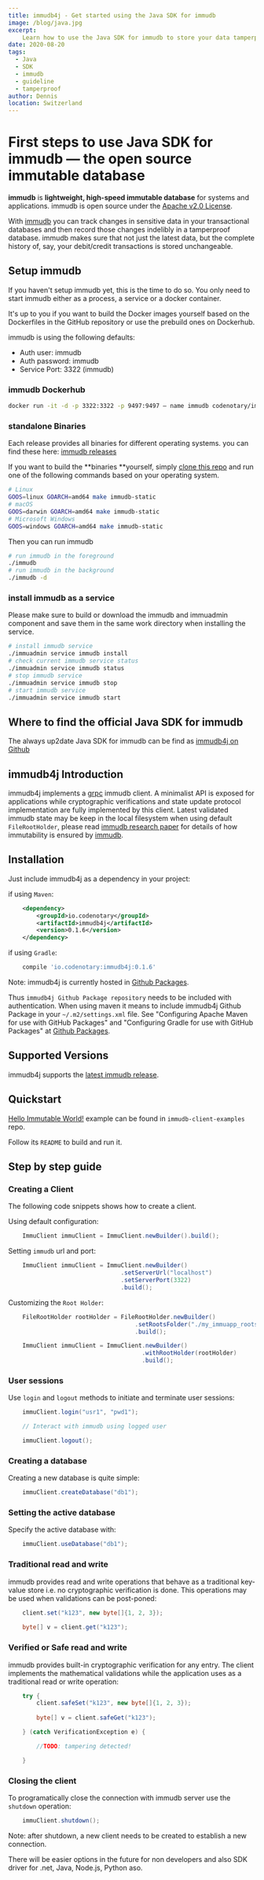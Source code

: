 ```yaml
---
title: immudb4j - Get started using the Java SDK for immudb
image: /blog/java.jpg
excerpt: 
    Learn how to use the Java SDK for immudb to store your data tamperproof
date: 2020-08-20
tags: 
  - Java
  - SDK
  - immudb
  - guideline
  - tamperproof
author: Dennis
location: Switzerland
---
```


# First steps to use Java SDK for  immudb — the open source immutable database

**immudb** is **lightweight, high-speed immutable database** for systems and applications. immudb is open source under the [Apache v2.0 License](https://github.com/codenotary/immudb/blob/master/LICENSE).

With [immudb](https://github.com/codenotary/immudb) you can track changes in sensitive data in your transactional databases and then record those changes indelibly in a tamperproof database.
immudb makes sure that not just the latest data, but the complete history of, say, your debit/credit transactions is stored unchangeable.


## Setup immudb
If you haven't setup immudb yet, this is the time to do so. You only need to start immudb either as a process, a service or a docker container.

It's up to you if you want to build the Docker images yourself based on the Dockerfiles in the GitHub repository or use the prebuild ones on Dockerhub.

immudb is using the following defaults:

* Auth user: immudb
* Auth password: immudb
* Service Port: 3322 (immudb)

### immudb **Dockerhub**
    
~~~bash
docker run -it -d -p 3322:3322 -p 9497:9497 — name immudb codenotary/immudb:latest
~~~


### standalone Binaries

Each release provides all binaries for different operating systems. you can find these here: [immudb releases](https://github.com/codenotary/immudb/releases)

If you want to build the **binaries **yourself, simply [clone this repo](https://github.com/codenotary/immudb) and run one of the following commands based on your operating system.
    
~~~bash
# Linux
GOOS=linux GOARCH=amd64 make immudb-static
# macOS
GOOS=darwin GOARCH=amd64 make immudb-static
# Microsoft Windows
GOOS=windows GOARCH=amd64 make immudb-static
~~~

Then you can run immudb
    
~~~bash
# run immudb in the foreground 
./immudb
# run immudb in the background 
./immudb -d
~~~

### **install immudb as a service**

Please make sure to build or download the immudb and immuadmin component and save them in the same work directory when installing the service.
    
~~~bash
# install immudb service 
./immuadmin service immudb install
# check current immudb service status 
./immuadmin service immudb status
# stop immudb service 
./immuadmin service immudb stop
# start immudb service 
./immuadmin service immudb start
~~~

## Where to find the official Java SDK for immudb

The always up2date Java SDK for immudb can be find as [immudb4j on Github](https://github.com/codenotary/immudb4j)

## immudb4j Introduction

immudb4j implements a [grpc] immudb client. A minimalist API is exposed for applications while cryptographic
verifications and state update protocol implementation are fully implemented by this client.
Latest validated immudb state may be keep in the local filesystem when using default `FileRootHolder`,
please read [immudb research paper] for details of how immutability is ensured by [immudb].

[grpc]: https://grpc.io/
[immudb research paper]: https://immudb.io/
[immudb]: https://immudb.io/


## Installation

Just include immudb4j as a dependency in your project:

if using `Maven`:
```xml
    <dependency>
        <groupId>io.codenotary</groupId>
        <artifactId>immudb4j</artifactId>
        <version>0.1.6</version>
    </dependency> 
```

if using `Gradle`:
```groovy
    compile 'io.codenotary:immudb4j:0.1.6'
```

Note: immudb4j is currently hosted in [Github Packages].

[Github Packages]: https://docs.github.com/en/packages

Thus `immudb4j Github Package repository` needs to be included with authentication.
When using maven it means to include immudb4j Github Package in your `~/.m2/settings.xml`
file. See "Configuring Apache Maven for use with GitHub Packages" 
and "Configuring Gradle for use with GitHub Packages" at [Github Packages].

## Supported Versions

immudb4j supports the [latest immudb release].

[latest immudb release]: https://github.com/codenotary/immudb/releases/tag/v0.7.1

## Quickstart

[Hello Immutable World!] example can be found in `immudb-client-examples` repo.

[Hello Immutable World!]: https://github.com/codenotary/immudb-client-examples/tree/master/java

Follow its `README` to build and run it.

## Step by step guide

### Creating a Client

The following code snippets shows how to create a client.

Using default configuration:
```java
    ImmuClient immuClient = ImmuClient.newBuilder().build();
```

Setting `immudb` url and port:
```java
    ImmuClient immuClient = ImmuClient.newBuilder()
                                .setServerUrl("localhost")
                                .setServerPort(3322)
                                .build();
```

Customizing the `Root Holder`:
```java
    FileRootHolder rootHolder = FileRootHolder.newBuilder()
                                    .setRootsFolder("./my_immuapp_roots")
                                    .build();

    ImmuClient immuClient = ImmuClient.newBuilder()
                                      .withRootHolder(rootHolder)
                                      .build();
```

### User sessions

Use `login` and `logout` methods to initiate and terminate user sessions:

```java
    immuClient.login("usr1", "pwd1");

    // Interact with immudb using logged user

    immuClient.logout();
```

### Creating a database

Creating a new database is quite simple:

```java
    immuClient.createDatabase("db1");
```

### Setting the active database

Specify the active database with:

```java
    immuClient.useDatabase("db1");
```

### Traditional read and write

immudb provides read and write operations that behave as a traditional
key-value store i.e. no cryptographic verification is done. This operations
may be used when validations can be post-poned:

```java
    client.set("k123", new byte[]{1, 2, 3});
    
    byte[] v = client.get("k123");
```

### Verified or Safe read and write

immudb provides built-in cryptographic verification for any entry. The client
implements the mathematical validations while the application uses as a traditional
read or write operation:

```java
    try {
        client.safeSet("k123", new byte[]{1, 2, 3});
    
        byte[] v = client.safeGet("k123");

    } (catch VerificationException e) {

        //TODO: tampering detected!

    }
```

### Closing the client

To programatically close the connection with immudb server use the `shutdown` operation:
 
```java
    immuClient.shutdown();
```

Note: after shutdown, a new client needs to be created to establish a new connection.

There will be easier options in the future for non developers and also SDK driver for .net, Java, Node.js, Python aso.  
